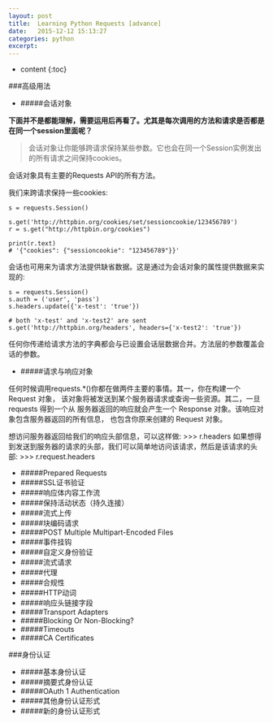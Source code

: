 ```yaml
---
layout: post
title:  Learning Python Requests [advance]
date:   2015-12-12 15:13:27
categories: python
excerpt: 
---
```

* content
{:toc}


###高级用法
- #####会话对象

**下面并不是都能理解，需要运用后再看了。尤其是每次调用的方法和请求是否都是在同一个session里面呢？**

>会话对象让你能够跨请求保持某些参数。它也会在同一个Session实例发出的所有请求之间保持cookies。

会话对象具有主要的Requests API的所有方法。

我们来跨请求保持一些cookies:

	s = requests.Session()
	
	s.get('http://httpbin.org/cookies/set/sessioncookie/123456789')
	r = s.get("http://httpbin.org/cookies")
	
	print(r.text)
	# '{"cookies": {"sessioncookie": "123456789"}}'

会话也可用来为请求方法提供缺省数据。这是通过为会话对象的属性提供数据来实现的:

	s = requests.Session()
	s.auth = ('user', 'pass')
	s.headers.update({'x-test': 'true'})

	# both 'x-test' and 'x-test2' are sent
	s.get('http://httpbin.org/headers', headers={'x-test2': 'true'})

任何你传递给请求方法的字典都会与已设置会话层数据合并。方法层的参数覆盖会话的参数。




- #####请求与响应对象

任何时候调用requests.*()你都在做两件主要的事情。其一，你在构建一个 Request 对象， 该对象将被发送到某个服务器请求或查询一些资源。其二，一旦 requests 得到一个从 服务器返回的响应就会产生一个 Response 对象。该响应对象包含服务器返回的所有信息， 也包含你原来创建的 Request 对象。

想访问服务器返回给我们的响应头部信息，可以这样做:
	>>> r.headers
如果想得到发送到服务器的请求的头部，我们可以简单地访问该请求，然后是该请求的头部:
	>>> r.request.headers

- #####Prepared Requests
- #####SSL证书验证
- #####响应体内容工作流
- #####保持活动状态（持久连接）
- #####流式上传
- #####块编码请求
- #####POST Multiple Multipart-Encoded Files
- #####事件挂钩
- #####自定义身份验证
- #####流式请求
- #####代理
- #####合规性
- #####HTTP动词
- #####响应头链接字段
- #####Transport Adapters
- #####Blocking Or Non-Blocking?
- #####Timeouts
- #####CA Certificates


###身份认证
- #####基本身份认证
- #####摘要式身份认证
- #####OAuth 1 Authentication
- #####其他身份认证形式
- #####新的身份认证形式


